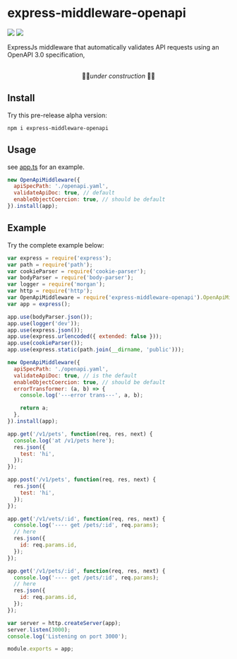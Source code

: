 # express-middleware-openapi

![](https://travis-ci.org/cdimascio/express-middleware-openapi.svg?branch=master) ![](https://img.shields.io/badge/license-MIT-blue.svg)

ExpressJs middleware that automatically validates API requests using an OpenAPI 3.0 specification,

<p align="center">
  <br>
🚧👷<i>under construction</i> 🚧👷
</p>

## Install

Try this pre-release alpha version:

```shell
npm i express-middleware-openapi
```

## Usage

see [app.ts](test/app.ts) for an example.

```javascript
new OpenApiMiddleware({
  apiSpecPath: './openapi.yaml',
  validateApiDoc: true, // default
  enableObjectCoercion: true, // should be default
}).install(app);
```

## Example

Try the complete example below:

```javascript
var express = require('express');
var path = require('path');
var cookieParser = require('cookie-parser');
var bodyParser = require('body-parser');
var logger = require('morgan');
var http = require('http');
var OpenApiMiddleware = require('express-middleware-openapi').OpenApiMiddleware;
var app = express();

app.use(bodyParser.json());
app.use(logger('dev'));
app.use(express.json());
app.use(express.urlencoded({ extended: false }));
app.use(cookieParser());
app.use(express.static(path.join(__dirname, 'public')));

new OpenApiMiddleware({
  apiSpecPath: './openapi.yaml',
  validateApiDoc: true, // is the default
  enableObjectCoercion: true, // should be default
  errorTransformer: (a, b) => {
    console.log('---error trans---', a, b);

    return a;
  },
}).install(app);

app.get('/v1/pets', function(req, res, next) {
  console.log('at /v1/pets here');
  res.json({
    test: 'hi',
  });
});

app.post('/v1/pets', function(req, res, next) {
  res.json({
    test: 'hi',
  });
});

app.get('/v1/vets/:id', function(req, res, next) {
  console.log('---- get /pets/:id', req.params);
  // here
  res.json({
    id: req.params.id,
  });
});

app.get('/v1/pets/:id', function(req, res, next) {
  console.log('---- get /pets/:id', req.params);
  // here
  res.json({
    id: req.params.id,
  });
});

var server = http.createServer(app);
server.listen(3000);
console.log('Listening on port 3000');

module.exports = app;
```
